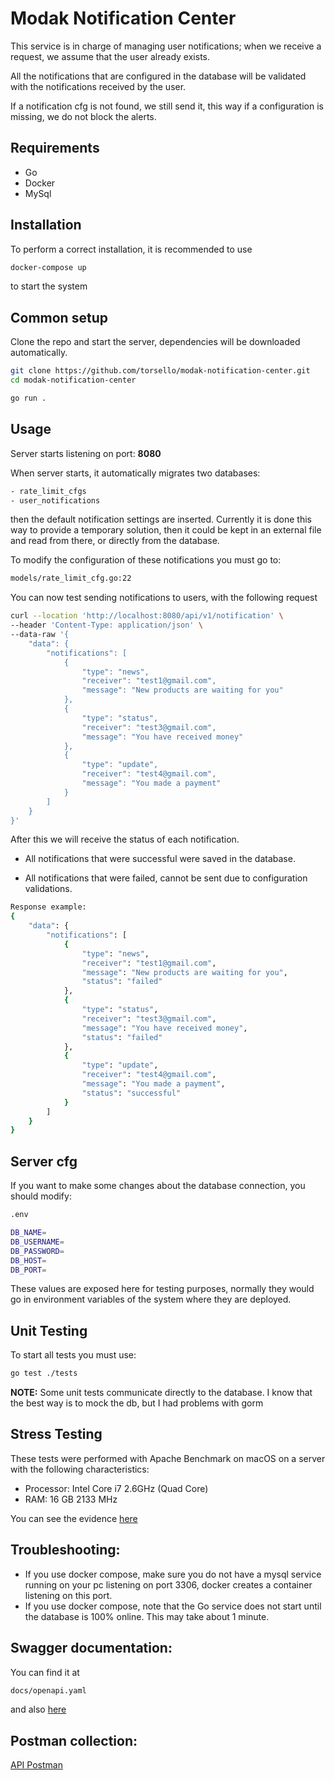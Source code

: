 # Modak Notification Center

This service is in charge of managing user notifications; when we receive a request, we assume that the user already exists.

All the notifications that are configured in the database will be validated with the notifications received by the user.

If a notification cfg is not found, we still send it, this way if a configuration is missing, we do not block the alerts.

## Requirements

- Go
- Docker
- MySql

## Installation

To perform a correct installation, it is recommended to use

```bash
docker-compose up
```

to start the system

## Common setup

Clone the repo and start the server, dependencies will be downloaded automatically.

```bash
git clone https://github.com/torsello/modak-notification-center.git
cd modak-notification-center
```

```bash
go run .
```

## Usage

Server starts listening on port: **8080**

When server starts, it automatically migrates two databases:

```bash
- rate_limit_cfgs
- user_notifications
```

then the default notification settings are inserted.
Currently it is done this way to provide a temporary solution, then it could be kept in an external file and read from there, or directly from the database.

To modify the configuration of these notifications you must go to:

```bash
models/rate_limit_cfg.go:22
```

You can now test sending notifications to users, with the following request

```bash
curl --location 'http://localhost:8080/api/v1/notification' \
--header 'Content-Type: application/json' \
--data-raw '{
    "data": {
        "notifications": [
            {
                "type": "news",
                "receiver": "test1@gmail.com",
                "message": "New products are waiting for you"
            },
            {
                "type": "status",
                "receiver": "test3@gmail.com",
                "message": "You have received money"
            },
            {
                "type": "update",
                "receiver": "test4@gmail.com",
                "message": "You made a payment"
            }
        ]
    }
}'
```

After this we will receive the status of each notification.

- All notifications that were successful were saved in the database.

- All notifications that were failed, cannot be sent due to configuration validations.

```bash
Response example:
{
    "data": {
        "notifications": [
            {
                "type": "news",
                "receiver": "test1@gmail.com",
                "message": "New products are waiting for you",
                "status": "failed"
            },
            {
                "type": "status",
                "receiver": "test3@gmail.com",
                "message": "You have received money",
                "status": "failed"
            },
            {
                "type": "update",
                "receiver": "test4@gmail.com",
                "message": "You made a payment",
                "status": "successful"
            }
        ]
    }
}
```

## Server cfg

If you want to make some changes about the database connection, you should modify:

```bash
.env
```

```bash
DB_NAME=
DB_USERNAME=
DB_PASSWORD=
DB_HOST=
DB_PORT=
```

These values are exposed here for testing purposes, normally they would go in environment variables of the system where they are deployed.

## Unit Testing

To start all tests you must use:

```bash
go test ./tests
```

**NOTE:** Some unit tests communicate directly to the database. I know that the best way is to mock the db, but I had problems with gorm

## Stress Testing

These tests were performed with Apache Benchmark on macOS on a server with the following characteristics:

- Processor: Intel Core i7 2.6GHz (Quad Core)
- RAM: 16 GB 2133 MHz

You can see the evidence [here](https://github.com/torsello/modak-notification-center/blob/main/docs/Stress%20testing%20-%20modak-notification-center.pdf)

## Troubleshooting:

- If you use docker compose, make sure you do not have a mysql service running on your pc listening on port 3306, docker creates a container listening on this port.
- If you use docker compose, note that the Go service does not start until the database is 100% online.
  This may take about 1 minute.

## Swagger documentation:

You can find it at

```bash
docs/openapi.yaml
```

and also [here](https://app.swaggerhub.com/apis/MATIASTORSELLO/modak-notification-center/1.0.1)

## Postman collection:

[API Postman](https://api.postman.com/collections/8791767-dad193f3-0965-40ff-ab03-b84822d82c4d?access_key=PMAT-01HDJ1AJ8XFJA8ST0WNZMERDXS)
